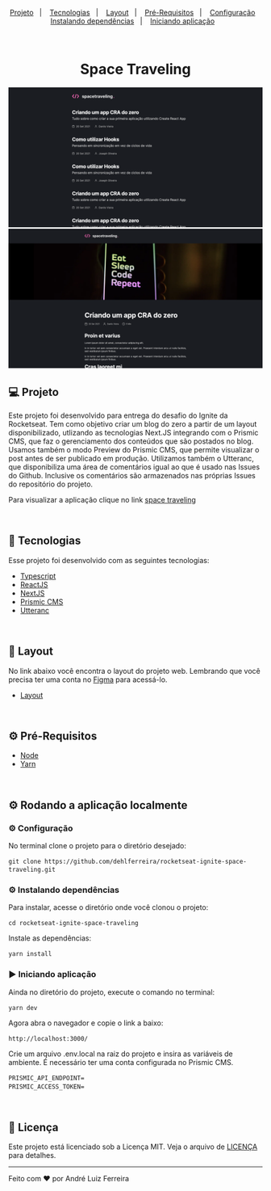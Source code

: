 <p align="center">
  <a href="#-projeto">Projeto</a>&nbsp;&nbsp;&nbsp;|&nbsp;&nbsp;&nbsp;
  <a href="#-tecnologias">Tecnologias</a>&nbsp;&nbsp;&nbsp;|&nbsp;&nbsp;&nbsp;
  <a href="#-layout">Layout</a>&nbsp;&nbsp;&nbsp;|&nbsp;&nbsp;&nbsp;
  <a href="#-pré-requisitos">Pré-Requisitos</a>&nbsp;&nbsp;&nbsp;|&nbsp;&nbsp;&nbsp;
  <a href="#-configuração">Configuração</a>&nbsp;&nbsp;&nbsp;
  <br>
  <a href="#-instalando-dependências">Instalando dependências</a>&nbsp;&nbsp;&nbsp;|&nbsp;&nbsp;&nbsp;
  <a href="#-iniciando-aplicação">Iniciando aplicação</a>&nbsp;&nbsp;&nbsp;

</p>

<br>

<h1 align="center">
  Space Traveling
</h1>

![home](.github/assets/home.png?style=flat)
![post](.github/assets/post.png?style=flat)

## 💻 Projeto

Este projeto foi desenvolvido para entrega do desafio do Ignite da Rocketseat. Tem como objetivo criar um blog do zero a partir de um layout disponibilizado, utlizando as tecnologias Next.JS integrando com o Prismic CMS, que faz o gerenciamento dos conteúdos que são postados no blog. Usamos também o modo Preview do Prismic CMS, que permite visualizar o post antes de ser publicado em produção. Utilizamos também o Utteranc, que disponibiliza uma área de comentários igual ao que é usado nas Issues do Github. Inclusive os comentários são armazenados nas próprias Issues do repositório do projeto.

Para visualizar a aplicação clique no link [space traveling](https://space-traveling.andrelf.dev)

<br>

## 🚀 Tecnologias

Esse projeto foi desenvolvido com as seguintes tecnologias:

- [Typescript](https://www.typescriptlang.org/docs/)
- [ReactJS](https://reactjs.org/docs/hello-world.html)
- [NextJS](https://nextjs.org/)
- [Prismic CMS](https://prismic.io/)
- [Utteranc](https://utteranc.es/)

<br>

## 🔖 Layout

No link abaixo você encontra o layout do projeto web. Lembrando que você precisa ter uma conta no [Figma](http://figma.com/) para acessá-lo.

- [Layout](https://www.figma.com/file/RgopQ8mTgJX8g8zXVJFo7M/Desafios-M%C3%B3dulo-3-ReactJS-(Copy)?node-id=17%3A2)

<br>

## ⚙ Pré-Requisitos

- [Node](https://nodejs.org/pt-br/)
- [Yarn](https://yarnpkg.com/getting-started)

<br>

## ⚙ Rodando a aplicação localmente
### ⚙ Configuração

No terminal clone o projeto para o diretório desejado:

```
git clone https://github.com/dehlferreira/rocketseat-ignite-space-traveling.git
```

### ⚙ Instalando dependências

Para instalar, acesse o diretório onde você clonou o projeto:

```
cd rocketseat-ignite-space-traveling
```

Instale as dependências:

```
yarn install
```

### ▶ Iniciando aplicação

Ainda no diretório do projeto, execute o comando no terminal:

```
yarn dev
```
Agora abra o navegador e copie o link a baixo:

```
http://localhost:3000/
```


Crie um arquivo .env.local na raiz do projeto e insira as variáveis de ambiente.
É necessário ter uma conta configurada no Prismic CMS.

```cl
PRISMIC_API_ENDPOINT=
PRISMIC_ACCESS_TOKEN=
```
<br>

## 📝 Licença

Este projeto está licenciado sob a Licença MIT. Veja o arquivo de [LICENÇA](https://github.com/dehlferreira/rocketseat-ignite-space-traveling/blob/master/LICENSE) para detalhes.

---

Feito com ❤️  por André Luiz Ferreira
